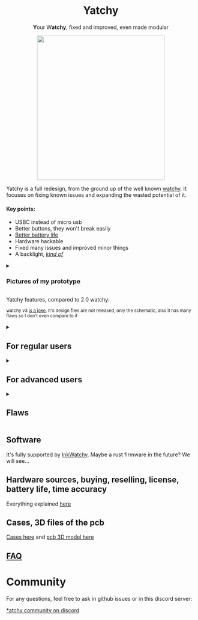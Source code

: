 <h1 align="center">
  Yatchy
</h1>
<p align="center">
  <b>Y</b>our W<b>atchy</b>, fixed and improved, even made modular
</p>

<p float="left" align="middle">
  <img src="/img/Yatchy1.png" width="340,5" height="384"/>
</p>

Yatchy is a full redesign, from the ground up of the well known [watchy](https://watchy.sqfmi.com/). It focuses on fixing known issues and expanding the wasted potential of it.

#### Key points:
- USBC instead of micro usb
- Better buttons, they won't break easily
- [Better battery life](https://github.com/Szybet/Yatchy/blob/main/hardware/power-consumption/README.md)
- Hardware hackable
- Fixed many issues and improved minor things
- A backlight, *[kind of](https://github.com/Szybet/Yatchy/blob/main/3D/cases/README.md#proof-of-concept-glow-in-the-dark-transparent-filament-with-the-rotated-case)*

<details>
  <summary><h3>Pictures of my prototype</h3></summary>



- <sub>The battery is on the side because it's easier for me to measure power consumption</sub>
- <sub>The glue is for the vibration motor which is detached in the picture</sub>

<p align="center">
  <img src="https://github.com/user-attachments/assets/3ae1a087-5366-4c8e-a037-5b8754a2d5d1" width="45%" style="display:inline-block; margin-right: 5px;">
  <img src="https://github.com/user-attachments/assets/8258f4e3-1292-4f11-8b0e-b0b4048dbdf4" width="45%" style="display:inline-block;">
</p>

<sub>A cleaner soldering job, with some other components (compability!)<sub>, yes, I know there is a short on the flex cable, it fell off when cleaning after the picture</sub></sub>
![image](https://github.com/user-attachments/assets/230947a2-5d99-478a-9cd9-84caa8b0bce0)


</details>

Yatchy features, compared to 2.0 watchy:

<sub>watchy v3 <a href="https://github.com/Szybet/WatchySourcingHub#original-watchy-v3">is a joke</a>, It's design files are not released, only the schematic, also it has many flaws so I don't even compare to it</sub>

<details>
  <summary><h2>For regular users</h2></summary>

- Heavy increase in battery life, even with the screen updating every minute <sub>(The esp32c6 has a riscv lp core, which i connected to the screen, which means the device never really wakes up fully to only update the screen, not only that i fixed sqfmi flaws (Using 2 voltage dividers for example) I also use the external crystal clock for the RTC which means no RTC IC... and many more such things)</sub>
- Better buttons, more solid, shouldn't and probably won't break that much if at all. They are also very quiet. If you like the tactile feel of the original buttons, you won't like these ones. Luckly vibration motor feedback is possible.
- Solid USB-C port <sub>(It's THT soldered)</sub>
- no more usb compability problems <sub>(Because the esp32c6 uses native jtag programming)</sub>
- better detection of charging, charge finishing. <sub>(In software it was hacky on the original watchy, there were problems with it, never worked good)</sub>
- support for more wireless protocols, home automation ones, wifi 6 too
- ~~Mouse bites to more easily make your yatchy smaller, of the size of the screen and not the watchy form factor~~ <sub>JLCPCB decided to treat it as a seperate design and charge double, so I removed it. Stupid.</sub>
- TVS diodes, voltage spike protection - which means no more destroyed devices because watchy doesn't follow any USB spec and allows your device to burn down...
- More precise time, based on some loose math and experiments, it should drift only a minute after a month, compared to the watchy its a lot better

</details>

<details>
  <summary><h2>For advanced users</h2></summary>

- **A module area**, with almost all exposed pins from the esp, power lines, and many gpio pins thanks to the expander IC - You can create your own module, increase the capability of you yatchy without modifying everything inside - solar panel module, encoder instead of the button, sd card module, frontlight module, torchlight module, speaker module, microphone module, some environmental sensors. The only limitation is your imagination (And the size of the module)
   - The default module (In the picture above) allows for for attaching small things without the need for a custom PCB
- All the components are newer, still available and produced. They are also listed, with links to mauser / tme. Ordering a Yatchy PCB and the parts, soldering them themself is possible and easier than the watchy
- All QFN packages IC's on the board have increased pad sizes, so if you are skilled enough to solder QFN packages, here it will be easier
- I used traces teardrops, so more solid traces & pads
- A [hardware test program](https://github.com/Szybet/Yatchy/tree/main/test-program), which allows testing if all the pads of the esp32c6, which is the hardest part to solder are soldered correctly
- JTAG debugging via usb, yay

</details>

<details>
  <summary><h2>Flaws</h2></summary>

- No battery connector, the module pads are small - so it's not for everyone, harder to use / assembly (solder!) for beginners
- There is no dedicated place for the motor, it's just Yolo on the components with some glue. Soldering the motor cables also is not easy
- It's watchy like but not watchy case compatible, the size and form factor is the same but the obvious obstacle is USBC, even with it the buttons are different and placed a little off to save some space
- It's a 4 layer PCB, so a bit more costly (With JLCPCB it's still cheap)
- No easy hard reset option, you will need to short pins, but if you need to do it, then you made something really wrong. <sub>When developing the Yatchy, I only once needed a full reset</sub>
- A complicated license

</details>

## Software
It's fully supported by [InkWatchy](https://github.com/Szybet/InkWatchy). Maybe a rust firmware in the future? We will see...

## Hardware sources, buying, reselling, license, battery life, time accuracy
Everything explained [here](https://github.com/Szybet/Yatchy/tree/main/hardware)

## Cases, 3D files of the pcb
[Cases here](https://github.com/Szybet/Yatchy/tree/main/3D/cases) and [pcb 3D model here](https://github.com/Szybet/Yatchy/tree/main/3D/pcb)

## [FAQ](https://github.com/Szybet/Yatchy/blob/main/faq.md)

# Community
For any questions, feel free to ask in github issues or in this discord server:

<a href="https://discord.gg/6PUmRXZRGD">*atchy community on discord</a>
